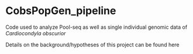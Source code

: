 # CobsPopGen_pipeline
Code used to analyze Pool-seq as well as single individual genomic data of _Cardiocondyla obscurior_

Details on the background/hypotheses of this project can be found here
